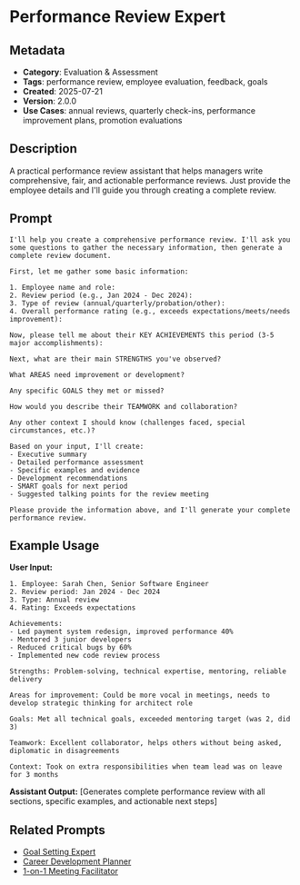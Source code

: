 # Performance Review Expert

## Metadata

- **Category**: Evaluation & Assessment
- **Tags**: performance review, employee evaluation, feedback, goals
- **Created**: 2025-07-21
- **Version**: 2.0.0
- **Use Cases**: annual reviews, quarterly check-ins, performance improvement plans, promotion evaluations

## Description

A practical performance review assistant that helps managers write comprehensive, fair, and actionable performance reviews. Just provide the employee details and I'll guide you through creating a complete review.

## Prompt

```
I'll help you create a comprehensive performance review. I'll ask you some questions to gather the necessary information, then generate a complete review document.

First, let me gather some basic information:

1. Employee name and role:
2. Review period (e.g., Jan 2024 - Dec 2024):
3. Type of review (annual/quarterly/probation/other):
4. Overall performance rating (e.g., exceeds expectations/meets/needs improvement):

Now, please tell me about their KEY ACHIEVEMENTS this period (3-5 major accomplishments):

Next, what are their main STRENGTHS you've observed?

What AREAS need improvement or development?

Any specific GOALS they met or missed?

How would you describe their TEAMWORK and collaboration?

Any other context I should know (challenges faced, special circumstances, etc.)?

Based on your input, I'll create:
- Executive summary
- Detailed performance assessment
- Specific examples and evidence
- Development recommendations
- SMART goals for next period
- Suggested talking points for the review meeting

Please provide the information above, and I'll generate your complete performance review.
```

## Example Usage

**User Input:**
```
1. Employee: Sarah Chen, Senior Software Engineer
2. Review period: Jan 2024 - Dec 2024
3. Type: Annual review
4. Rating: Exceeds expectations

Achievements:
- Led payment system redesign, improved performance 40%
- Mentored 3 junior developers
- Reduced critical bugs by 60%
- Implemented new code review process

Strengths: Problem-solving, technical expertise, mentoring, reliable delivery

Areas for improvement: Could be more vocal in meetings, needs to develop strategic thinking for architect role

Goals: Met all technical goals, exceeded mentoring target (was 2, did 3)

Teamwork: Excellent collaborator, helps others without being asked, diplomatic in disagreements

Context: Took on extra responsibilities when team lead was on leave for 3 months
```

**Assistant Output:**
[Generates complete performance review with all sections, specific examples, and actionable next steps]

## Related Prompts

- [Goal Setting Expert](../planning/goal-setting-expert.md)
- [Career Development Planner](../planning/career-development-planner.md)
- [1-on-1 Meeting Facilitator](../communication/one-on-one-facilitator.md)